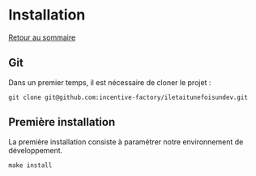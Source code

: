 # Installation

[Retour au sommaire](/docs/index.md)

## Git
Dans un premier temps, il est nécessaire de cloner le projet :
```
git clone git@github.com:incentive-factory/iletaitunefoisundev.git
```

## Première installation
La première installation consiste à paramétrer notre environnement de développement.
```
make install
```
